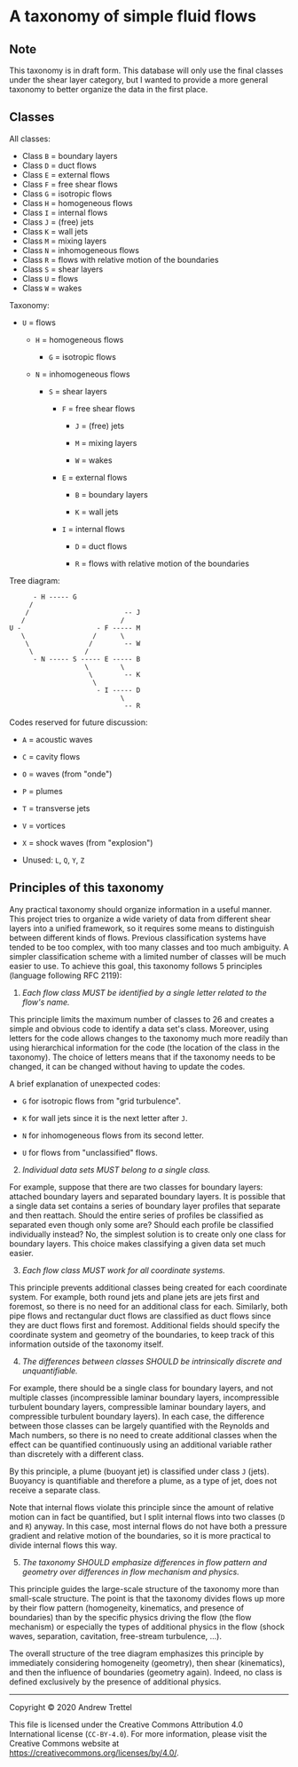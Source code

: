 A taxonomy of simple fluid flows
================================


Note
----

This taxonomy is in draft form.  This database will only use the final classes
under the shear layer category, but I wanted to provide a more general taxonomy
to better organize the data in the first place.


Classes
-------

All classes:

- Class `B` = boundary layers
- Class `D` = duct flows
- Class `E` = external flows
- Class `F` = free shear flows
- Class `G` = isotropic flows
- Class `H` = homogeneous flows
- Class `I` = internal flows
- Class `J` = (free) jets
- Class `K` = wall jets
- Class `M` = mixing layers
- Class `N` = inhomogeneous flows
- Class `R` = flows with relative motion of the boundaries
- Class `S` = shear layers
- Class `U` = flows
- Class `W` = wakes

Taxonomy:

- `U` = flows

    - `H` = homogeneous flows

        - `G` = isotropic flows

    - `N` = inhomogeneous flows

        - `S` = shear layers

            - `F` = free shear flows

                - `J` = (free) jets

                - `M` = mixing layers

                - `W` = wakes

            - `E` = external flows

                - `B` = boundary layers

                - `K` = wall jets

            - `I` = internal flows

                - `D` = duct flows

                - `R` = flows with relative motion of the boundaries

Tree diagram:

          - H ----- G
         /
        /                        -- J
       /                        /
    U -                   - F ----- M
       \                 /      \
        \               /        -- W
         \             /
          - N ----- S ----- E ----- B
                       \        \
                        \        -- K
                         \
                          - I ----- D
                                \
                                 -- R

Codes reserved for future discussion:

- `A` = acoustic waves

- `C` = cavity flows

- `O` = waves (from "onde")

- `P` = plumes

- `T` = transverse jets

- `V` = vortices

- `X` = shock waves (from "explosion")

- Unused: `L`, `Q`, `Y`, `Z`


Principles of this taxonomy
---------------------------

Any practical taxonomy should organize information in a useful manner.  This
project tries to organize a wide variety of data from different shear layers
into a unified framework, so it requires some means to distinguish between
different kinds of flows.  Previous classification systems have tended to be
too complex, with too many classes and too much ambiguity.  A simpler
classification scheme with a limited number of classes will be much easier to
use.  To achieve this goal, this taxonomy follows 5 principles (language
following RFC 2119):

1. *Each flow class MUST be identified by a single letter related to the flow's
name.*

This principle limits the maximum number of classes to 26 and creates a simple
and obvious code to identify a data set's class.  Moreover, using letters for
the code allows changes to the taxonomy much more readily than using
hierarchical information for the code (the location of the class in the
taxonomy).  The choice of letters means that if the taxonomy needs to be
changed, it can be changed without having to update the codes.

A brief explanation of unexpected codes:

- `G` for isotropic flows from "grid turbulence".

- `K` for wall jets since it is the next letter after `J`.

- `N` for inhomogeneous flows from its second letter.

- `U` for flows from "unclassified" flows.

2. *Individual data sets MUST belong to a single class.*

For example, suppose that there are two classes for boundary layers: attached
boundary layers and separated boundary layers.  It is possible that a single
data set contains a series of boundary layer profiles that separate and then
reattach.  Should the entire series of profiles be classified as separated even
though only some are?  Should each profile be classified individually instead?
No, the simplest solution is to create only one class for boundary layers.
This choice makes classifying a given data set much easier.

3. *Each flow class MUST work for all coordinate systems.*

This principle prevents additional classes being created for each coordinate
system.  For example, both round jets and plane jets are jets first and
foremost, so there is no need for an additional class for each.  Similarly,
both pipe flows and rectangular duct flows are classified as duct flows since
they are duct flows first and foremost.  Additional fields should specify the
coordinate system and geometry of the boundaries, to keep track of this
information outside of the taxonomy itself.

4. *The differences between classes SHOULD be intrinsically discrete and
unquantifiable.*

For example, there should be a single class for boundary layers, and not
multiple classes (incompressible laminar boundary layers, incompressible
turbulent boundary layers, compressible laminar boundary layers, and
compressible turbulent boundary layers).  In each case, the difference between
those classes can be largely quantified with the Reynolds and Mach numbers, so
there is no need to create additional classes when the effect can be quantified
continuously using an additional variable rather than discretely with a
different class.

By this principle, a plume (buoyant jet) is classified under class `J` (jets).
Buoyancy is quantifiable and therefore a plume, as a type of jet, does not
receive a separate class.

Note that internal flows violate this principle since the amount of relative
motion can in fact be quantified, but I split internal flows into two classes
(`D` and `R`) anyway.  In this case, most internal flows do not have both a
pressure gradient and relative motion of the boundaries, so it is more
practical to divide internal flows this way.

5. *The taxonomy SHOULD emphasize differences in flow pattern and geometry over
differences in flow mechanism and physics.*

This principle guides the large-scale structure of the taxonomy more than
small-scale structure.  The point is that the taxonomy divides flows up more by
their flow pattern (homogeneity, kinematics, and presence of boundaries) than
by the specific physics driving the flow (the flow mechanism) or especially the
types of additional physics in the flow (shock waves, separation, cavitation,
free-stream turbulence, ...).

The overall structure of the tree diagram emphasizes this principle by
immediately considering homogeneity (geometry), then shear (kinematics), and
then the influence of boundaries (geometry again).  Indeed, no class is defined
exclusively by the presence of additional physics.


-------------------------------------------------------------------------------

Copyright © 2020 Andrew Trettel

This file is licensed under the Creative Commons Attribution 4.0 International
license (`CC-BY-4.0`).  For more information, please visit the Creative Commons
website at <https://creativecommons.org/licenses/by/4.0/>.
